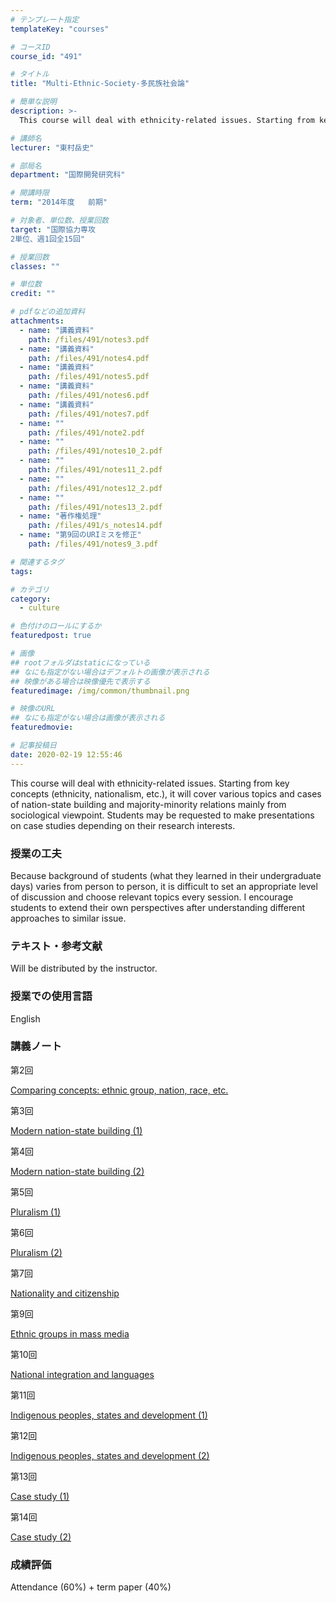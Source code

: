 ```yaml
---
# テンプレート指定
templateKey: "courses"

# コースID
course_id: "491"

# タイトル
title: "Multi-Ethnic-Society-多民族社会論"

# 簡単な説明
description: >-
  This course will deal with ethnicity-related issues. Starting from key concepts (ethnicity, national...

# 講師名
lecturer: "東村岳史"

# 部局名
department: "国際開発研究科"

# 開講時限
term: "2014年度	前期"

# 対象者、単位数、授業回数
target: "国際協力専攻
2単位、週1回全15回"

# 授業回数
classes: ""

# 単位数
credit: ""

# pdfなどの追加資料
attachments: 
  - name: "講義資料" 
    path: /files/491/notes3.pdf
  - name: "講義資料" 
    path: /files/491/notes4.pdf
  - name: "講義資料" 
    path: /files/491/notes5.pdf
  - name: "講義資料" 
    path: /files/491/notes6.pdf
  - name: "講義資料" 
    path: /files/491/notes7.pdf
  - name: "" 
    path: /files/491/note2.pdf
  - name: "" 
    path: /files/491/notes10_2.pdf
  - name: "" 
    path: /files/491/notes11_2.pdf
  - name: "" 
    path: /files/491/notes12_2.pdf
  - name: "" 
    path: /files/491/notes13_2.pdf
  - name: "著作権処理" 
    path: /files/491/s_notes14.pdf
  - name: "第9回のURIミスを修正" 
    path: /files/491/notes9_3.pdf

# 関連するタグ
tags:

# カテゴリ
category:
  - culture

# 色付けのロールにするか
featuredpost: true

# 画像
## rootフォルダはstaticになっている
## なにも指定がない場合はデフォルトの画像が表示される
## 映像がある場合は映像優先で表示する
featuredimage: /img/common/thumbnail.png

# 映像のURL
## なにも指定がない場合は画像が表示される
featuredmovie: 

# 記事投稿日
date: 2020-02-19 12:55:46
---
```


This course will deal with ethnicity-related issues. Starting from key concepts (ethnicity, nationalism, etc.), it will cover various topics and cases of nation-state building and majority-minority relations mainly from sociological viewpoint. Students may be requested to make presentations on case studies depending on their research interests.

### 授業の工夫


Because background of students (what they learned in their undergraduate days) varies from person to person, it is difficult to set an appropriate level of discussion and choose relevant topics every session. I encourage students to extend their own perspectives after understanding different approaches to similar issue.


### テキスト・参考文献


Will be distributed by the instructor.


### 授業での使用言語


English


### 講義ノート


第2回

[Comparing concepts: ethnic group, nation, race, etc.](/files/491/note2.pdf) 

第3回

[Modern nation-state building (1)](/files/491/notes3.pdf) 

第4回

[Modern nation-state building (2)](/files/491/notes4.pdf) 

第5回

[Pluralism (1)](/files/491/notes5.pdf) 

第6回

[Pluralism (2)](/files/491/notes6.pdf) 

第7回

[Nationality and citizenship](/files/491/notes7.pdf) 

第9回

[Ethnic groups in mass media](/files/491/notes9_3.pdf) 

第10回

[National integration and languages](/files/491/notes10_2.pdf) 

第11回

[Indigenous peoples, states and development (1)](/files/491/notes11_2.pdf) 

第12回

[Indigenous peoples, states and development (2)](/files/491/notes12_2.pdf) 

第13回

[Case study (1)](/files/491/notes13_2.pdf) 

第14回

[Case study (2)](/files/491/s_notes14.pdf) 


### 成績評価


Attendance (60%) + term paper (40%)
